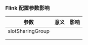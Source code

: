 



### Flink 配置参数影响

| 参数             | 意义 | 影响 |
| ---------------- | ---- | ---- |
| slotSharingGroup |      |      |
|                  |      |      |
|                  |      |      |

